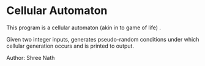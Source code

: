 # Cellular Automaton 

This program is a cellular automaton (akin in to game of life) .

Given two integer inputs, generates pseudo-random conditions under which cellular generation occurs and is printed to output.

Author: Shree Nath

